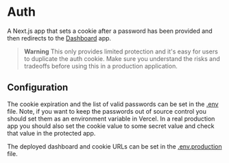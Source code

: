 # Auth

A Next.js app that sets a cookie after a password has been provided and then redirects to the [Dashboard](../dashboard) app.


> **Warning**
> This only provides limited protection and it's easy for users to duplicate the auth cookie. Make sure you understand the risks and tradeoffs before using this in a production application.

## Configuration

The cookie expiration and the list of valid passwords can be set in the [.env](.env) file. Note, if you want to keep the passwords out of source control you should set them as an environment variable in Vercel. In a real production app you should also set the cookie value to some secret value and check that value in the protected app.

The deployed dashboard and cookie URLs can be set in the [.env.production](.env.production) file.
